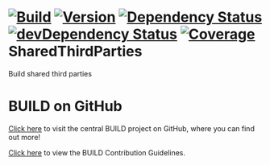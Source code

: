 [![Build](https://img.shields.io/travis/sapbuild/SharedThirdParties.svg?style=flat-square)](http://travis-ci.org/sapbuild/SharedThirdParties)
[![Version](https://img.shields.io/npm/v/SharedThirdParties.svg?style=flat-square)](https://npmjs.org/package/SharedThirdParties)
[![Dependency Status](https://david-dm.org/sapbuild/SharedThirdParties.svg)](https://david-dm.org/sapbuild/SharedThirdParties)
[![devDependency Status](https://david-dm.org/sapbuild/SharedThirdParties/dev-status.svg)](https://david-dm.org/sapbuild/SharedThirdParties#info=devDependencies)
[![Coverage](https://img.shields.io/coveralls/sapbuild/SharedThirdParties/master.svg?style=flat-square)](https://coveralls.io/r/sapbuild/SharedThirdParties?branch=master)
SharedThirdParties
==================

Build shared third parties

# BUILD on GitHub

[Click here](https://github.com/SAP/BUILD) to visit the central BUILD project on GitHub, where you can find out more!

[Click here](https://github.com/SAP/BUILD/blob/master/Contributing.md) to view the BUILD Contribution Guidelines. 
